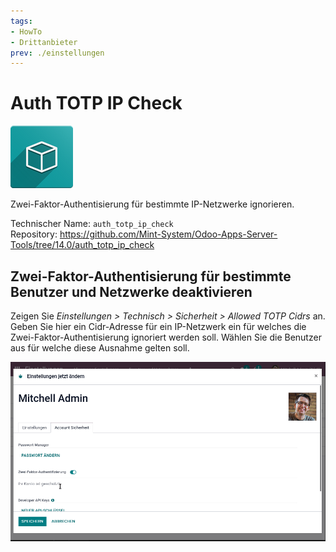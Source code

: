 ```yaml
---
tags:
- HowTo
- Drittanbieter
prev: ./einstellungen
---
```

# Auth TOTP IP Check
![icon_oms_box](assets/icon_oms_box.png)

Zwei-Faktor-Authentisierung für bestimmte IP-Netzwerke ignorieren.

Technischer Name: `auth_totp_ip_check`\
Repository: <https://github.com/Mint-System/Odoo-Apps-Server-Tools/tree/14.0/auth_totp_ip_check>

## Zwei-Faktor-Authentisierung für bestimmte Benutzer und Netzwerke deaktivieren

Zeigen Sie *Einstellungen > Technisch > Sicherheit > Allowed TOTP Cidrs* an. Geben Sie hier ein Cidr-Adresse für ein IP-Netzwerk ein für welches die Zwei-Faktor-Authentisierung ignoriert werden soll. Wählen Sie die Benutzer aus für welche diese Ausnahme gelten soll.

![Auth TOTP IP Check](assets/Auth%20TOTP%20IP%20Check.gif)